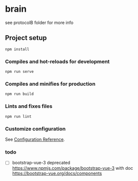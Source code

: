 # brain

see protocolB folder for more info

## Project setup
```
npm install
```

### Compiles and hot-reloads for development
```
npm run serve
```

### Compiles and minifies for production
```
npm run build
```

### Lints and fixes files
```
npm run lint
```

### Customize configuration
See [Configuration Reference](https://cli.vuejs.org/config/).

### todo
- [ ] bootstrap-vue-3 deprecated https://www.npmjs.com/package/bootstrap-vue-3 with doc https://bootstrap-vue.org/docs/components
